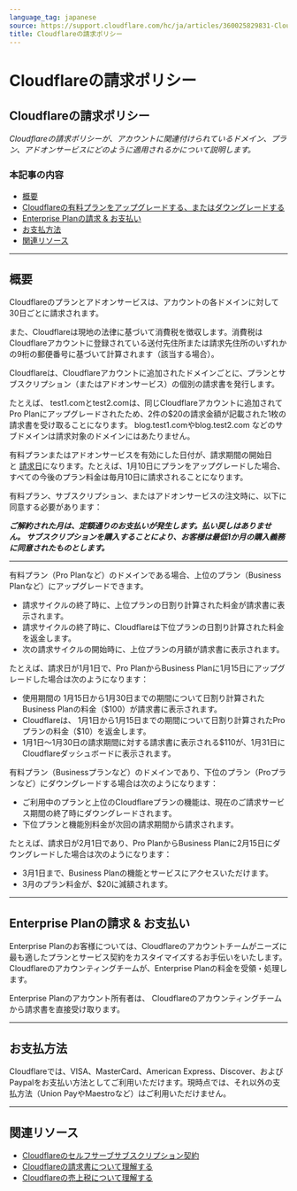 ```yaml
---
language_tag: japanese
source: https://support.cloudflare.com/hc/ja/articles/360025829831-Cloudflare%E3%81%AE%E8%AB%8B%E6%B1%82%E3%83%9D%E3%83%AA%E3%82%B7%E3%83%BC
title: Cloudflareの請求ポリシー
---
```


# Cloudflareの請求ポリシー

## Cloudflareの請求ポリシー

_Cloudflareの請求ポリシーが、アカウントに関連付けられているドメイン、プラン、アドオンサービスにどのように適用されるかについて説明します。_

### 本記事の内容

-   [概要](https://support.cloudflare.com/hc/ja/articles/360025829831-Cloudflare%E3%81%AE%E8%AB%8B%E6%B1%82%E3%83%9D%E3%83%AA%E3%82%B7%E3%83%BC#12345679)
-   [Cloudflareの有料プランをアップグレードする、またはダウングレードする](https://support.cloudflare.com/hc/ja/articles/360025829831-Cloudflare%E3%81%AE%E8%AB%8B%E6%B1%82%E3%83%9D%E3%83%AA%E3%82%B7%E3%83%BC#12345680)
-   [Enterprise Planの請求 & お支払い](https://support.cloudflare.com/hc/ja/articles/360025829831-Cloudflare%E3%81%AE%E8%AB%8B%E6%B1%82%E3%83%9D%E3%83%AA%E3%82%B7%E3%83%BC#12345682)
-   [お支払方法](https://support.cloudflare.com/hc/ja/articles/360025829831-Cloudflare%E3%81%AE%E8%AB%8B%E6%B1%82%E3%83%9D%E3%83%AA%E3%82%B7%E3%83%BC#12345683)
-   [関連リソース](https://support.cloudflare.com/hc/ja/articles/360025829831-Cloudflare%E3%81%AE%E8%AB%8B%E6%B1%82%E3%83%9D%E3%83%AA%E3%82%B7%E3%83%BC#12345684)

___

## 概要

Cloudflareのプランとアドオンサービスは、アカウントの各ドメインに対して30日ごとに請求されます。

また、Cloudflareは現地の法律に基づいて消費税を徴収します。消費税はCloudflareアカウントに登録されている送付先住所または請求先住所のいずれかの9桁の郵便番号に基づいて計算されます（該当する場合）。

Cloudflareは、Cloudflareアカウントに追加されたドメインごとに、プランとサブスクリプション（またはアドオンサービス）の個別の請求書を発行します。

たとえば、 test1.comとtest2.comは、同じCloudflareアカウントに追加されてPro Planにアップグレードされたため、2件の$20の請求金額が記載された1枚の請求書を受け取ることになります。 blog.test1.comやblog.test2.com などのサブドメインは請求対象のドメインにはあたりません。 

有料プランまたはアドオンサービスを有効にした日付が、請求期間の開始日と [請求日](https://support.cloudflare.com/hc/articles/205610698)になります。たとえば、1月10日にプランをアップグレードした場合、すべての今後のプラン料金は毎月10日に請求されることになります。

有料プラン、サブスクリプション、またはアドオンサービスの注文時に、以下に同意する必要があります：


_**ご解約された月は、定額通りのお支払いが発生します。払い戻しはありません。 サブスクリプションを購入することにより、お客様は最低1か月の購入義務に同意されたものとします。**_

___

有料プラン（Pro Planなど）のドメインである場合、上位のプラン（Business Planなど）にアップグレードできます。

-   請求サイクルの終了時に、上位プランの日割り計算された料金が請求書に表示されます。
-   請求サイクルの終了時に、Cloudflareは下位プランの日割り計算された料金を返金します。
-   次の請求サイクルの開始時に、上位プランの月額が請求書に表示されます。

たとえば、請求日が1月1日で、Pro PlanからBusiness Planに1月15日にアップグレードした場合は次のようになります：

-   使用期間の 1月15日から1月30日までの期間について日割り計算されたBusiness Planの料金（$100）が請求書に表示されます。
-   Cloudflareは、 1月1日から1月15日までの期間について日割り計算されたProプランの料金（$10）を返金します。
-   1月1日～1月30日の請求期間に対する請求書に表示される$110が、1月31日にCloudflareダッシュボードに表示されます。

有料プラン（Businessプランなど）のドメインであり、下位のプラン（Proプランなど）にダウングレードする場合は次のようになります：

-   ご利用中のプランと上位のCloudflareプランの機能は、現在のご請求サービス期間の終了時にダウングレードされます。 
-   下位プランと機能別料金が次回の請求期間から請求されます。

たとえば、請求日が2月1日であり、Pro PlanからBusiness Planに2月15日にダウングレードした場合は次のようになります：

-   3月1日まで、Business Planの機能とサービスにアクセスいただけます。
-   3月のプラン料金が、$20に減額されます。

___

## Enterprise Planの請求 & お支払い

Enterprise Planのお客様については、Cloudflareのアカウントチームがニーズに最も適したプランとサービス契約をカスタイマイズするお手伝いをいたします。Cloudflareのアカウンティングチームが、Enterprise Planの料金を受領・処理します。

Enterprise Planのアカウント所有者は、 Cloudflareのアカウンティングチームから請求書を直接受け取ります。

___

## お支払方法

Cloudflareでは、VISA、MasterCard、American Express、Discover、およびPaypalをお支払い方法としてご利用いただけます。現時点では、それ以外の支払方法（Union PayやMaestroなど）はご利用いただけません。


___

## 関連リソース

-   [Cloudflareのセルフサーブサブスクリプション契約](https://www.cloudflare.com/terms/)
-   [Cloudflareの請求書について理解する](https://support.cloudflare.com/hc/en-us/articles/205610698-Understanding-Cloudflare-Invoices)
-   [Cloudflareの売上税について理解する](https://support.cloudflare.com/hc/en-us/articles/360026135951-Understanding-Cloudflare-sales-tax)
